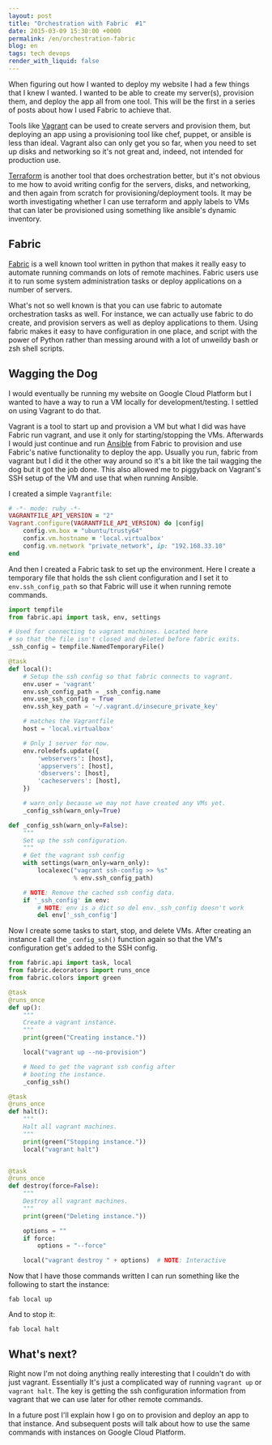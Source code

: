 ```yaml
---
layout: post
title: "Orchestration with Fabric  #1"
date: 2015-03-09 15:30:00 +0000
permalink: /en/orchestration-fabric
blog: en
tags: tech devops
render_with_liquid: false
---
```


When figuring out how I wanted to deploy my website I had a few things that I
knew I wanted. I wanted to be able to create my server(s), provision them, and
deploy the app all from one tool. This will be the first in a series of posts
about how I used Fabric to achieve that.

Tools like [Vagrant](https://www.vagrantup.com/) can be used to create servers
and provision them, but deploying an app using a provisioning tool like chef,
puppet, or ansible is less than ideal. Vagrant also can only get you so
far, when you need to set up disks and networking so it's not great and,
indeed, not intended for production use.

[Terraform](https://www.terraform.io/) is another tool that does orchestration better,
but it's not obvious to me how to avoid writing config for the servers, disks,
and networking, and then again from scratch for provisioning/deployment
tools. It may be worth investigating whether I can use terraform and apply labels
to VMs that can later be provisioned using something like ansible's dynamic
inventory.

## Fabric

[Fabric](http://www.fabfile.org/) is a well known tool written in python that
makes it really easy to automate running commands on lots of remote machines.
Fabric users use it to run some system administration tasks or deploy
applications on a number of servers.

What's not so well known is that you can use fabric to automate orchestration
tasks as well. For instance, we can actually use fabric to do create, and
provision servers as well as deploy applications to them. Using fabric makes it easy
to have configuration in one place, and script with the power of Python rather than
messing around with a lot of unweildy bash or zsh shell scripts.

## Wagging the Dog

I would eventually be running my website on Google Cloud Platform but I wanted
to have a way to run a VM locally for development/testing. I settled on using
Vagrant to do that.

Vagrant is a tool to start up and provision a VM but what I did was have Fabric
run vagrant, and use it only for starting/stopping the VMs. Afterwards I would
just continue and run [Ansible](http://www.ansible.com/) from Fabric to
provision and use Fabric's native functionality to deploy the app. Usually you
run, fabric from vagrant but I did it the other way around so it's a bit like
the tail wagging the dog but it got the job done. This also allowed me to piggyback
on Vagrant's SSH setup of the VM and use that when running Ansible.

I created a simple `Vagrantfile`:

```ruby
# -*- mode: ruby -*-
VAGRANTFILE_API_VERSION = "2"
Vagrant.configure(VAGRANTFILE_API_VERSION) do |config|
    config.vm.box = "ubuntu/trusty64"
    confix.vm.hostname = 'local.virtualbox'
    config.vm.network "private_network", ip: "192.168.33.10"
end
```

And then I created a Fabric task to set up the environment. Here I create a
temporary file that holds the ssh client configuration and I set it to
`env.ssh_config_path` so that Fabric will use it when running remote commands.

```python
import tempfile
from fabric.api import task, env, settings

# Used for connecting to vagrant machines. Located here
# so that the file isn't closed and deleted before fabric exits.
_ssh_config = tempfile.NamedTemporaryFile()

@task
def local():
    # Setup the ssh config so that fabric connects to vagrant.
    env.user = 'vagrant'
    env.ssh_config_path = _ssh_config.name
    env.use_ssh_config = True
    env.ssh_key_path = '~/.vagrant.d/insecure_private_key'

    # matches the Vagrantfile
    host = 'local.virtualbox'

    # Only 1 server for now.
    env.roledefs.update({
        'webservers': [host],
        'appservers': [host],
        'dbservers': [host],
        'cacheservers': [host],
    })

    # warn_only because we may not have created any VMs yet.
    _config_ssh(warn_only=True)

def _config_ssh(warn_only=False):
    """
    Set up the ssh configuration.
    """
    # Get the vagrant ssh config
    with settings(warn_only=warn_only):
        localexec("vagrant ssh-config >> %s"
                  % env.ssh_config_path)

    # NOTE: Remove the cached ssh config data.
    if '_ssh_config' in env:
        # NOTE: env is a dict so del env._ssh_config doesn't work
        del env['_ssh_config']
```

Now I create some tasks to start, stop, and delete VMs. After creating
an instance I call the `_config_ssh()` function again so that the VM's
configuration get's added to the SSH config.

```python
from fabric.api import task, local
from fabric.decorators import runs_once
from fabric.colors import green

@task
@runs_once
def up():
    """
    Create a vagrant instance.
    """
    print(green("Creating instance."))

    local("vagrant up --no-provision")

    # Need to get the vagrant ssh config after
    # booting the instance.
    _config_ssh()

@task
@runs_once
def halt():
    """
    Halt all vagrant machines.
    """
    print(green("Stopping instance."))
    local("vagrant halt")


@task
@runs_once
def destroy(force=False):
    """
    Destroy all vagrant machines.
    """
    print(green("Deleting instance."))

    options = ""
    if force:
        options = "--force"

    local("vagrant destroy " + options)  # NOTE: Interactive
```

Now that I have those commands written I can run something like the following to start the instance:

```shell
fab local up
```

And to stop it:

```shell
fab local halt
```

## What's next?

Right now I'm not doing anything really interesting that I couldn't do with
just vagrant. Essentially It's just a complicated way of running `vagrant up`
or `vagrant halt`. The key is getting the ssh configuration information from
vagrant that we can use later for other remote commands.

In a future post I'll explain how I go on to provision and deploy an app to
that instance. And subsequent posts will talk about how to use the same
commands with instances on Google Cloud Platform.
